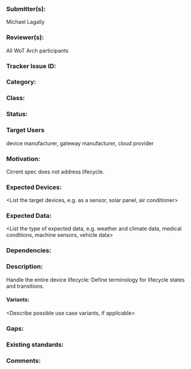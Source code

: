 ### Submitter(s): 

Michael Lagally

### Reviewer(s):

All WoT Arch participants

### Tracker Issue ID:

<please leave blank>

### Category:

<please leave blank>

### Class: 

<please leave blank>

### Status: 

<please leave blank>

### Target Users

device manufacturer, gateway manufacturer, cloud provider

### Motivation:

Cirrent spec does not address lifecycle.

### Expected Devices:

<List the target devices, e.g. as a sensor, solar panel, air conditioner>

### Expected Data:

<List the type of expected data, e.g. weather and climate data, medical conditions, machine sensors, vehicle data>

### Dependencies:

<List the affected WoT deliverables>

### Description:

Handle the entire device lifecycle: 
Define terminology for lifecycle states and transitions.

#### Variants:

<Describe possible use case variants, if applicable>

### Gaps:

<Describe any gaps that are not addressed in the current WoT work items>

### Existing standards:

<Provide links to relevant standards that are relevant for this use case>

### Comments:

